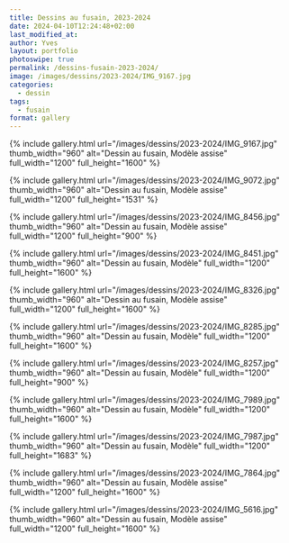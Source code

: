 ```yaml
---
title: Dessins au fusain, 2023-2024
date: 2024-04-10T12:24:48+02:00
last_modified_at: 
author: Yves
layout: portfolio
photoswipe: true
permalink: /dessins-fusain-2023-2024/
image: /images/dessins/2023-2024/IMG_9167.jpg
categories:
  - dessin
tags:
  - fusain
format: gallery
---
```


<div class="photoswipe-gallery">
  
{% include gallery.html
 url="/images/dessins/2023-2024/IMG_9167.jpg"
 thumb_width="960" alt="Dessin au fusain, Modèle assise"
 full_width="1200" full_height="1600"
%}

{% include gallery.html
 url="/images/dessins/2023-2024/IMG_9072.jpg"
 thumb_width="960" alt="Dessin au fusain, Modèle assise"
 full_width="1200" full_height="1531"
%}

{% include gallery.html
 url="/images/dessins/2023-2024/IMG_8456.jpg"
 thumb_width="960" alt="Dessin au fusain, Modèle assise"
 full_width="1200" full_height="900"
%}

{% include gallery.html
 url="/images/dessins/2023-2024/IMG_8451.jpg"
 thumb_width="960" alt="Dessin au fusain, Modèle"
 full_width="1200" full_height="1600"
%}

{% include gallery.html
 url="/images/dessins/2023-2024/IMG_8326.jpg"
 thumb_width="960" alt="Dessin au fusain, Modèle assise"
 full_width="1200" full_height="1600"
%}

{% include gallery.html
 url="/images/dessins/2023-2024/IMG_8285.jpg"
 thumb_width="960" alt="Dessin au fusain, Modèle"
 full_width="1200" full_height="1600"
%}

{% include gallery.html
 url="/images/dessins/2023-2024/IMG_8257.jpg"
 thumb_width="960" alt="Dessin au fusain, Modèle"
 full_width="1200" full_height="900"
%}

{% include gallery.html
 url="/images/dessins/2023-2024/IMG_7989.jpg"
 thumb_width="960" alt="Dessin au fusain, Modèle"
 full_width="1200" full_height="1600"
%}

{% include gallery.html
 url="/images/dessins/2023-2024/IMG_7987.jpg"
 thumb_width="960" alt="Dessin au fusain, Modèle"
 full_width="1200" full_height="1683"
%}

{% include gallery.html
 url="/images/dessins/2023-2024/IMG_7864.jpg"
 thumb_width="960" alt="Dessin au fusain, Modèle assise"
 full_width="1200" full_height="1600"
%}
 
{% include gallery.html
 url="/images/dessins/2023-2024/IMG_5616.jpg"
 thumb_width="960" alt="Dessin au fusain, Modèle assise"
 full_width="1200" full_height="1600"
%}

</div>



